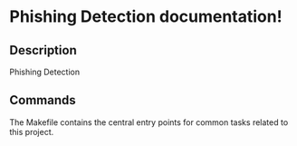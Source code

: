 # Phishing Detection documentation!

## Description

Phishing Detection

## Commands

The Makefile contains the central entry points for common tasks related to this project.

